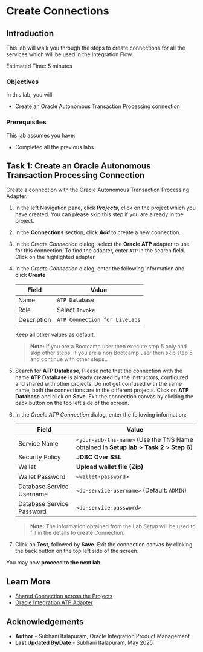 # Create Connections

## Introduction

This lab will walk you through the steps to create connections for all the services which will be used in the Integration Flow.

Estimated Time: 5 minutes

### Objectives

In this lab, you will:

- Create an Oracle Autonomous Transaction Processing connection

### Prerequisites

This lab assumes you have:

- Completed all the previous labs.

## Task 1: Create an Oracle Autonomous Transaction Processing Connection

Create a connection with the Oracle Autonomous Transaction Processing Adapter.

1. In the left Navigation pane, click ***Projects***, click on the project which you have created.
    You can please skip this step if you are already in the project.
2. In the **Connections** section, click ***Add*** to create a new connection.

3. In the *Create Connection* dialog, select the **Oracle ATP** adapter to use for this connection. To find the adapter, enter `ATP` in the search field. Click on the highlighted adapter.
    
4. In the *Create Connection* dialog, enter the following information and click **Create**

    | **Field**        | **Value**          |
    | --- | ----------- |
    | Name         | `ATP Database`       |
    | Role  | Select `Invoke` |
    | Description  | `ATP Connection for LiveLabs` |

    Keep all other values as default.

    > **Note:** If you are a Bootcamp user then execute step 5 only and skip other steps.
    If you are a non Bootcamp user then skip step 5 and continue with other steps..

5. Search for **ATP Database**, Please note that the connection with the name **ATP Database** is already created by the instructors, configured and shared with other projects. Do not get confused with the same name, both the connections are in the different projects. Click on **ATP Database** and click on **Save**. Exit the connection canvas by clicking the back button on the top left side of the screen.

6. In the *Oracle ATP Connection* dialog, enter the following information:

    | **Field**  | **Value** |
    |---------------|----------------|
    |Service Name | `<your-adb-tns-name>` (Use the TNS Name obtained in **Setup lab** &gt; **Task 2** &gt; **Step 6**) |
    |Security Policy | **JDBC Over SSL**|
    |Wallet | **Upload wallet file (Zip)** |
    |Wallet Password | `<wallet-password>`|
    |Database Service Username | `<db-service-username>` (Default: `ADMIN`)|
    |Database Service Password | `<db-service-password>` |
    
    > **Note:**  The information obtained from the Lab *Setup* will be used to fill in the details to create Connection.

7. Click on **Test**, followed by **Save**. Exit the connection canvas by clicking the back button on the top left side of the screen.


You may now **proceed to the next lab**.

## Learn More

- [Shared Connection across the Projects](https://docs.oracle.com/en/cloud/paas/application-integration/integrations-user/design-project.html#GUID-8B2FBBB5-4F68-4690-AD73-19F79E5577C8)
- [Oracle Integration ATP Adapter](https://docs.oracle.com/en/cloud/paas/application-integration/atp-adapter/oracle-autonomous-transaction-processing-adapter-capabilities.html#GUID-706DC653-CD39-4C75-89CA-B7CF5867EDF1)

## Acknowledgements

- **Author** - Subhani Italapuram, Oracle Integration Product Management
- **Last Updated By/Date** - Subhani Italapuram, May 2025

